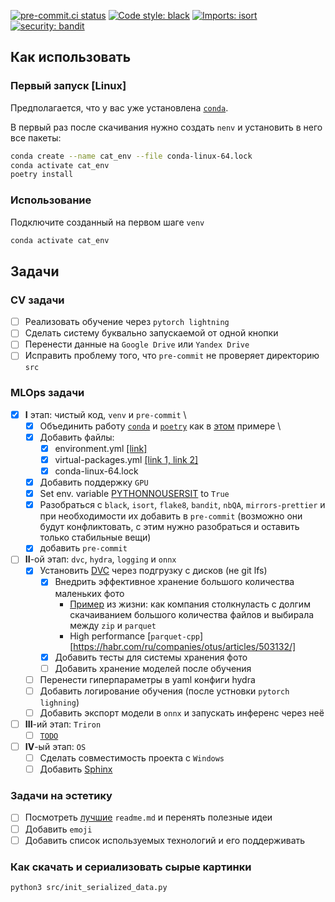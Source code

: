 [![pre-commit.ci status](https://results.pre-commit.ci/badge/github/pre-commit/pre-commit-hooks/main.svg)](https://results.pre-commit.ci/latest/github/pre-commit/pre-commit-hooks/main)
[![Code style: black](https://img.shields.io/badge/code%20style-black-000000.svg)](https://github.com/psf/black)
[![Imports: isort](https://img.shields.io/badge/%20imports-isort-%231674b1?style=flat&labelColor=ef8336)](https://pycqa.github.io/isort/)
[![security: bandit](https://img.shields.io/badge/security-bandit-yellow.svg)](https://github.com/PyCQA/bandit)

## Как использовать

### Первый запуск \[Linux\]

Предполагается, что у вас уже установлена [`conda`][link_miniconda_install].

В первый раз после скачивания нужно создать `nenv` и установить в него все
пакеты:

```bash
conda create --name cat_env --file conda-linux-64.lock
conda activate cat_env
poetry install
```

### Использование

Подключите созданный на первом шаге `venv`

```bash
conda activate cat_env
```

## Задачи

### CV задачи

- [ ] Реализовать обучение через `pytorch lightning`
- [ ] Сделать систему буквально запускаемой от одной кнопки
- [ ] Перенести данные на `Google Drive` или `Yandex Drive`
- [ ] Исправить проблему того, что `pre-commit` не проверяет директорию `src`

### MLOps задачи

- [x] **I** этап: чистый код, `venv` и `pre-commit` \
  - [x] Объединить работу [`conda`][link_conda_env] и [`poetry`][link_poetry]
        как в [этом][link_conda_poetry_together] примере \
  - [x] Добавить файлы:
    - [x] environment.yml [\[link\]][link_conda_env]
    - [x] virtual-packages.yml [\[link 1, ][link_conda_lock_1] [link
          2\]][link_conda_lock_2]
    - [x] conda-linux-64.lock
  - [x] Добавить поддержку `GPU`
  - [x] Set env. variable [PYTHONNOUSERSIT][link_pythonnousersit] to `True`
  - [x] Разобраться с `black`, `isort`, `flake8`, `bandit`, `nbQA`,
        `mirrors-prettier` и при необходимости их добавить в `pre-commit`
        (возможно они будут конфликтовать, с этим нужно разобраться и оставить
        только стабильные вещи)
  - [x] добавить `pre-commit`
- [ ] **II**-ой этап: `dvc`, `hydra`, `logging` и `onnx`
  - [x] Установить [DVC][link_dvc_get_started] через подгрузку с дисков (не git
        lfs)
    - [x] Внедрить эффективное хранение большого количества маленьких фото
      - [Пример][link_dvc_zip_or_array] из жизни: как компания столкнуласть с
        долгим скачаиванием большого количества файлов и выбирала между `zip` и
        `parquet`
      - High performance
        [`parquet-cpp`][https://habr.com/ru/companies/otus/articles/503132/]
    - [x] Добавить тесты для системы хранения фото
    - [ ] Добавить хранение моделей после обучения
  - [ ] Перенести гиперпараметры в yaml конфиги hydra
  - [ ] Добавить логирование обучения (после устновки `pytorch lighning`)
  - [ ] Добавить экспорт модели в `onnx` и запускать инференс через неё
- [ ] **III**-ий этап: `Triron`
  - [ ] [`TODO`][link_todo]
- [ ] **IV**-ый этап: `OS`
  - [ ] Сделать совместимость проекта с `Windows`
  - [ ] Добавить [Sphinx][link_habr_sphinx]

### Задачи на эстетику

- [ ] Посмотреть [лучшие](https://github.com/matiassingers/awesome-readme)
      `readme.md` и перенять полезные идеи
- [ ] Добавить `emoji`
- [ ] Добавить список используемых технологий и его поддерживать

[link_miniconda_install]:
  https://docs.conda.io/projects/conda/en/latest/user-guide/install/linux.html
[link_conda_env]:
  https://conda.io/projects/conda/en/latest/user-guide/tasks/manage-environments.html#activating-an-environment
[link_poetry]:
  https://python-poetry.org/docs/#installing-with-the-official-installer
[link_pythonnousersit]:
  https://docs.python.org/3/using/cmdline.html#envvar-PYTHONNOUSERSITE
[link_conda_poetry_together]:
  https://stackoverflow.com/questions/70851048/does-it-make-sense-to-use-conda-poetry
[link_todo]: https://en.wikipedia.org/wiki/Comment_(computer_programming)#Tags
[link_conda_lock_1]: https://github.com/conda/conda-lock
[link_conda_lock_2]:
  https://conda.io/projects/conda/en/latest/user-guide/tasks/manage-virtual.html
[link_habr_sphinx]: https://habr.com/ru/companies/otus/articles/713992/
[link_dvc_get_started]:
  https://dvc.org/doc/start/data-management/data-versioning
[link_dvc_zip_or_array]:
  https://fizzylogic.nl/2023/01/13/did-you-know-dvc-doesn-t-handle-large-datasets-neither-did-we-and-here-s-how-we-fixed-it
[link_parquet_cpp_habr]: https://habr.com/ru/companies/otus/articles/503132/

### Как скачать и сериализовать сырые картинки

```bash
python3 src/init_serialized_data.py
```
